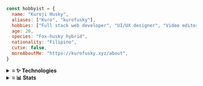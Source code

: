 ```js
const hobbyist = {
  name: "Kuroji Husky",
  aliases: ["Kuro", "kurofusky"],
  hobbies: ["Full stack web developer", "UI/UX designer", "Video editor", "Indie music producer"].
  age: 20,
  species: "Fox-husky hybrid",
  nationality: "Filipino",
  cutie: false,
  moreAboutMe: "https://kurofusky.xyz/about",
}
```
<details>
<summary>
  <strong>≡ ✨ Technologies</strong> 
</summary>
<div align="center">

### Languages
![](https://skillicons.dev/icons?i=js,ts,py,go,dart)<br/>
![](https://skillicons.dev/icons?i=bash,powershell,nodejs)

### Design
![](https://skillicons.dev/icons?i=figma,ps,ai,ae)
  
### Front end
![](https://skillicons.dev/icons?i=sass,tailwindcss,react,vue,svelte)<br/>
![](https://skillicons.dev/icons?i=nextjs,nuxtjs,qt,flutter)
  
### Back end
![](https://skillicons.dev/icons?i=nginx,redis,flask,fastapi,gql)<br/>
![](https://skillicons.dev/icons?i=vercel,cloudflare)
  
### Tooling
![](https://skillicons.dev/icons?i=docker,github,git,vscode,neovim)  <br/>
![](https://skillicons.dev/icons?i=linux)
</div>
</details>
<details>
<summary>
  <strong>≡ 📊 Stats</strong>
</summary>
<p align="center">
  <img align="center" width="580" src="https://github-readme-stats.vercel.app/api/wakatime?username=kuroji-fusky&layout=compact&theme=tokyonight&langs_count=8&hide_border=true&custom_title=I%20have%20no%20life&hide=other,markdown,json">
 </p>
<br />
<a href="https://github.com/anuraghazra/github-readme-stats">
<img width="420" src="https://github-readme-stats.vercel.app/api/top-langs/?username=skepfusky&layout=compact&theme=tokyonight&langs_count=10&hide_border=true&include_all_commits=true&card_width=320&hide=jupyter%20notebook,markdown,svg">
</a>
  
<img align="right" src="https://spotify-recently-played-readme.vercel.app/api?user=jgvyje30t89zw4r2xy66j4u63&count=5">
</details>
